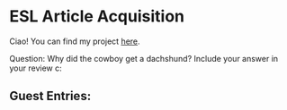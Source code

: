 # ESL Article Acquisition

Ciao! You can find my project [here](https://github.com/Data-Science-for-Linguists-2019/ESL-Article-Acquisition).

Question: Why did the cowboy get a dachshund? Include your answer in your review c:

## Guest Entries:
